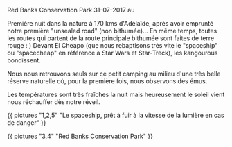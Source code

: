 Red Banks Conservation Park
31-07-2017
au

Première nuit dans la nature à 170 kms d'Adélaïde, après avoir emprunté notre première "unsealed road" (non bithumée)... En même temps, toutes les routes qui partent de la route principale bithumée sont faites de terre rouge : ) Devant El Cheapo (que nous rebaptisons très vite le "spaceship" ou "spacecheap" en référence à Star Wars et Star-Treck), les kangourous bondissent. 

Nous nous retrouvons seuls sur ce petit camping au milieu d'une très belle réserve naturelle où, pour la première fois, nous observons des émus.

Les températures sont très fraîches la nuit mais heureusement le soleil vient nous réchauffer dès notre réveil.





{{ pictures "1,2,5" "Le spaceship, prêt à fuir à la vitesse de la lumière en cas de danger" }}

{{ pictures "3,4" "Red Banks Conservation Park" }}
